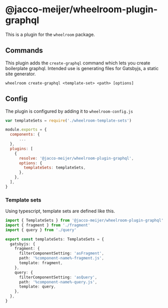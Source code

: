 # @jacco-meijer/wheelroom-plugin-graphql

This is a plugin for the `wheelroom` package.

## Commands

This plugin adds the `create-graphql` command which lets you create boilerplate
graphql. Intended use is generating files for Gatsbyjs, a static site generator.

```
wheelroom create-graphql <template-set> <path> [options]
```

## Config

The plugin is configured by adding it to `wheelroom-config.js`

```javascript
var templateSets = require('./wheelroom-template-sets')

module.exports = {
  components: {
      ...
  },
  plugins: [
    {
      resolve: '@jacco-meijer/wheelroom-plugin-graphql',
      options: {
        templateSets: templateSets,
      },
    },
  ],
}
```

### Template sets

Using typescript, template sets are defined like this.

```typescript
import { TemplateSets } from '@jacco-meijer/wheelroom-plugin-graphql'
import { fragment } from './fragment'
import { query } from './query'

export const templateSets: TemplateSets = {
  gatsbyjs: {
    fragment: {
      filterComponentSetting: 'asFragment',
      path: '%component-name%-fragment.js',
      template: fragment,
    },
    query: {
      filterComponentSetting: 'asQuery',
      path: '%component-name%-query.js',
      template: query,
    },
  },
}
```

